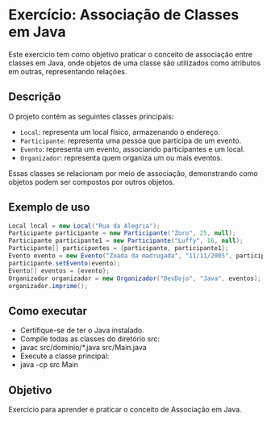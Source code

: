 # Exercício: Associação de Classes em Java

Este exercício tem como objetivo praticar o conceito de associação entre classes em Java, onde objetos de uma classe são utilizados como atributos em outras, representando relações.

## Descrição

O projeto contém as seguintes classes principais:

- `Local`: representa um local físico, armazenando o endereço.
- `Participante`: representa uma pessoa que participa de um evento.
- `Evento`: representa um evento, associando participantes e um local.
- `Organizador`: representa quem organiza um ou mais eventos.

Essas classes se relacionam por meio de associação, demonstrando como objetos podem ser compostos por outros objetos.

## Exemplo de uso

```java
Local local = new Local("Rua da Alegria");
Participante participante = new Participante("Zoro", 25, null);
Participante participante1 = new Participante("Luffy", 16, null);
Participante[] participantes = {participante, participante1};
Evento evento = new Evento("Zoada da madrugada", "11/11/2005", participantes, local);
participante.setEvento(evento);
Evento[] eventos = {evento};
Organizador organizador = new Organizador("DevDojo", "Java", eventos);
organizador.imprime();
```
## Como executar

- Certifique-se de ter o Java instalado.
- Compile todas as classes do diretório src:
- javac src/dominio/*.java src/Main.java
- Execute a classe principal:
- java -cp src Main

## Objetivo

Exercício para aprender e praticar o conceito de Associação em Java.
